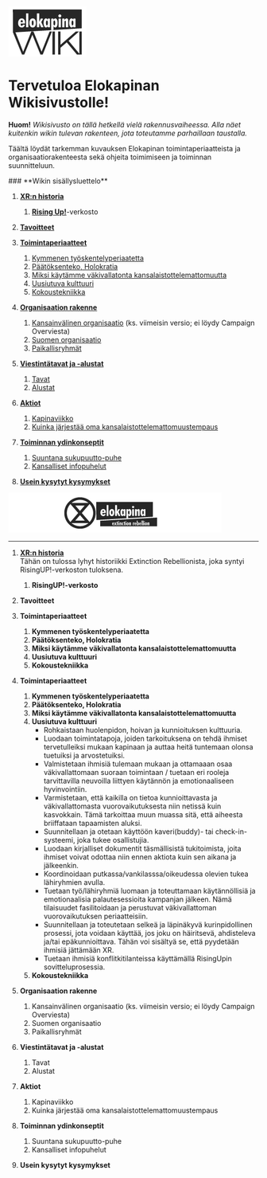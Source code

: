 ![kapinawiki logo](https://raw.githubusercontent.com/elokapina/kapinawiki/master/imgs/elokapina_wiki_logo.png)

# **Tervetuloa Elokapinan Wikisivustolle!**
**Huom!** *Wikisivusto on tällä hetkellä vielä rakennusvaiheessa. Alla näet kuitenkin wikin tulevan rakenteen, jota toteutamme parhaillaan taustalla.*

Täältä löydät tarkemman kuvauksen Elokapinan toimintaperiaatteista ja organisaatiorakenteesta sekä ohjeita toimimiseen ja toiminnan suunnitteluun. 

<div id="sluettelo"></div>
### **Wikin sisällysluettelo**


1. **[XR:n historia](#1)**
    1.	**[Rising Up!](#1.1)**-verkosto
    
2. **[Tavoitteet](#2)**
3. **[Toimintaperiaatteet](#3)**
    1.	[Kymmenen työskentelyperiaatetta](#3.1)
    2.	[Päätöksenteko, Holokratia](#3.2)
    3.	[Miksi käytämme väkivallatonta kansalaistottelemattomuutta](#3.3)
    4.	[Uusiutuva kulttuuri](#3.4)
    5.	[Kokoustekniikka](#3.5)
4. **[Organisaation rakenne](#4)**
    1.	[Kansainvälinen organisaatio](#4.1) (ks. viimeisin versio; ei löydy Campaign Overviesta)
    2.	[Suomen organisaatio](#4.2)
    3.	[Paikallisryhmät](#4.3)
5. **[Viestintätavat ja -alustat](#5)**
    1.  [Tavat](#5.1)
    2.  [Alustat](#5.2)
6. **[Aktiot](#6)**
    1.	[Kapinaviikko](#6.1)
    2.	[Kuinka järjestää oma kansalaistottelemattomuustempaus](#6.2)
7. **[Toiminnan ydinkonseptit](#7)**
    1.  [Suuntana sukupuutto-puhe](#7.1)
    2.  [Kansalliset infopuhelut](#7.2)
8. **[Usein kysytyt kysymykset](#8)**

<a href="https://www.extinctionrebellion.fi">![elokapina logo](https://raw.githubusercontent.com/elokapina/kapinawiki/master/imgs/logo.png)</a>


---


1. **[XR:n historia](#sluettelo)**  
Tähän on tulossa lyhyt historiikki Extinction Rebellionista, joka syntyi RisingUP!-verkoston tuloksena.
    1. **RisingUP!-verkosto** <div id="1.1"></div>

2. **Tavoitteet** <div id="2"></div>

3. **Toimintaperiaatteet** <div id="3"></div>
    1.	**Kymmenen työskentelyperiaatetta** <div id="3.1"></div>
    2.	**Päätöksenteko, Holokratia** <div id="3.2"></div>
    3.	**Miksi käytämme väkivallatonta kansalaistottelemattomuutta**
    4.	**Uusiutuva kulttuuri**
    5.	**Kokoustekniikka**

3. **Toimintaperiaatteet**
    1.	**Kymmenen työskentelyperiaatetta**
    2.	**Päätöksenteko, Holokratia**
    3.	**Miksi käytämme väkivallatonta kansalaistottelemattomuutta**
    4.  **Uusiutuva kulttuuri**
        * Rohkaistaan huolenpidon, hoivan ja kunnioituksen kulttuuria.
        * Luodaan toimintatapoja, joiden tarkoituksena on tehdä ihmiset tervetulleiksi mukaan kapinaan ja auttaa heitä tuntemaan olonsa tuetuiksi ja arvostetuiksi.
        * Valmistetaan ihmisiä tulemaan mukaan ja ottamaaan osaa väkivallattomaan suoraan toimintaan / tuetaan eri rooleja tarvittavilla neuvoilla liittyen käytännön ja emotionaaliseen hyvinvointiin.
        * Varmistetaan, että kaikilla on tietoa kunnioittavasta ja väkivallattomasta vuorovaikutuksesta niin netissä kuin kasvokkain. Tämä tarkoittaa muun muassa sitä, että aiheesta briiffataan tapaamisten aluksi.
        * Suunnitellaan ja otetaan käyttöön kaveri(buddy)- tai check-in-systeemi, joka tukee osallistujia.
        * Luodaan kirjalliset dokumentit täsmällisistä tukitoimista, joita ihmiset voivat odottaa niin ennen aktiota kuin sen aikana ja jälkeenkin.
        * Koordinoidaan putkassa/vankilasssa/oikeudessa olevien tukea lähiryhmien avulla.
        * Tuetaan työ/lähiryhmiä luomaan ja toteuttamaan käytännöllisiä ja emotionaalisia palautesessioita kampanjan jälkeen. Nämä tilaisuudet fasilitoidaan ja perustuvat väkivallattoman vuorovaikutuksen periaatteisiin.
        * Suunnitellaan ja toteutetaan selkeä ja läpinäkyvä kurinpidollinen prosessi, jota voidaan käyttää, jos joku on häiritsevä, ahdisteleva ja/tai epäkunnioittava. Tähän voi sisältyä se, että pyydetään ihmisiä jättämään XR.
        * Tuetaan ihmisiä konflitkitilanteissa käyttämällä RisingUpin sovitteluprosessia.
    5.	**Kokoustekniikka**


4. **Organisaation rakenne**
    1.	Kansainvälinen organisaatio (ks. viimeisin versio; ei löydy Campaign Overviesta)
    2.	Suomen organisaatio
    3.	Paikallisryhmät

5. **Viestintätavat ja -alustat**
    1.  Tavat
    2.  Alustat

6. **Aktiot**
    1.	Kapinaviikko
    2.	Kuinka järjestää oma kansalaistottelemattomuustempaus

7. **Toiminnan ydinkonseptit**
    1.  Suuntana sukupuutto-puhe
    2.  Kansalliset infopuhelut

8. **Usein kysytyt kysymykset**
